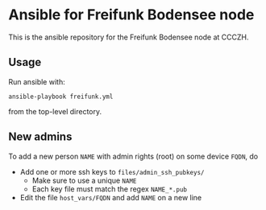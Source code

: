 Ansible for Freifunk Bodensee node
==================================

This is the ansible repository for the Freifunk Bodensee node at CCCZH.


Usage
-----

Run ansible with:

    ansible-playbook freifunk.yml

from the top-level directory.


New admins
----------

To add a new person `NAME` with admin rights (root) on some device `FQDN`, do

* Add one or more ssh keys to `files/admin_ssh_pubkeys/`
  * Make sure to use a unique `NAME`
  * Each key file must match the regex `NAME_*.pub`
* Edit the file `host_vars/FQDN` and add `NAME` on a new line
